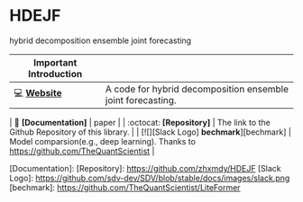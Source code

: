 # HDEJF
hybrid decomposition ensemble joint forecasting





| Important Introduction                               |                                                                      |
| --------------------------------------------- | -------------------------------------------------------------------- |
| :computer: **[Website]**                      | A code for hybrid decomposition ensemble joint forecasting.|

| :book: **[Documentation]**                    |  paper          |
| :octocat: **[Repository]**                    | The link to the Github Repository of this library.                   |
| [![][Slack Logo] **bechmark**][bechmark]    | Model comparsion(e.g., deep learning). Thanks to https://github.com/TheQuantScientist          |

[Website]: https://github.com/zhxmdy/HDEJF
[Documentation]: 
[Repository]: https://github.com/zhxmdy/HDEJF
[Slack Logo]: https://github.com/sdv-dev/SDV/blob/stable/docs/images/slack.png
[bechmark]: https://github.com/TheQuantScientist/LiteFormer

